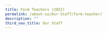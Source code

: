 ```yaml
---
title: Form Teachers (2022)
permalink: /about-us/Our-Staff/form-teacher/
description: ""
third_nav_title: Our Staff
---
```

